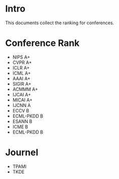 # Intro
This documents collect the ranking for conferences.

# Conference Rank
- NIPS      A+
- CVPR      A+
- ICLR      A+
- ICML      A+
- AAAI      A+
- SIGIR     A+
- ACMMM     A+
- IJCAI     A+
- MICAI     A+
- IJCNN     A
- ECCV      B
- ECML-PKDD B
- ESANN     B
- ICME      B
- ECML-PKDD B

# Journel
- TPAMI
- TKDE
